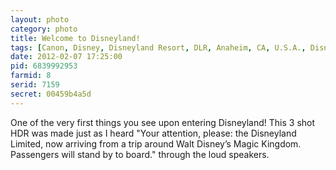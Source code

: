 ```yaml
---
layout: photo
category: photo
title: Welcome to Disneyland!
tags: [Canon, Disney, Disneyland Resort, DLR, Anaheim, CA, U.S.A., Disneyland, Railroad, Disneyland Railroad, Disneyland Limited, Mickey, Main Street Station, Main Street USA, train, HDR, HDRI, Canon 7D, 7D, EF-S 10-22, UWA, Michael Ball, cycomachead, landscape]
date: 2012-02-07 17:25:00
pid: 6839992953
farmid: 8
serid: 7159
secret: 00459b4a5d
---
```


One of the very first things you see upon entering Disneyland! This 3 shot HDR was made just as I heard "Your attention, please: the Disneyland Limited, now arriving from a trip around Walt Disney’s Magic Kingdom. Passengers will stand by to board." through the loud speakers.
